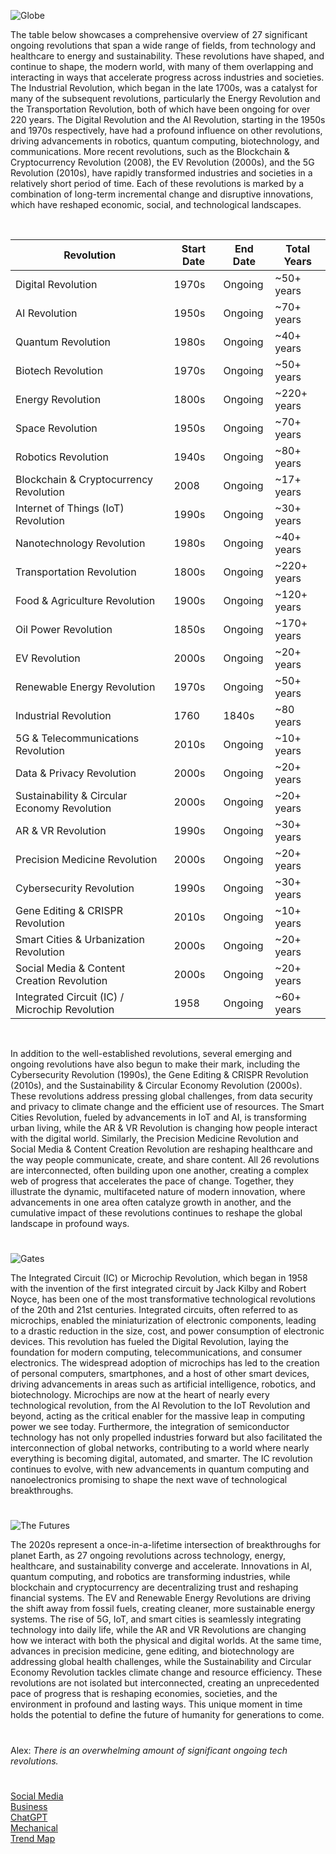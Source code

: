 ![Globe](https://github.com/user-attachments/assets/c2cd438d-4401-43a6-a33d-f9449c3f149e)

The table below showcases a comprehensive overview of 27 significant ongoing revolutions that span a wide range of fields, from technology and healthcare to energy and sustainability. These revolutions have shaped, and continue to shape, the modern world, with many of them overlapping and interacting in ways that accelerate progress across industries and societies. The Industrial Revolution, which began in the late 1700s, was a catalyst for many of the subsequent revolutions, particularly the Energy Revolution and the Transportation Revolution, both of which have been ongoing for over 220 years. The Digital Revolution and the AI Revolution, starting in the 1950s and 1970s respectively, have had a profound influence on other revolutions, driving advancements in robotics, quantum computing, biotechnology, and communications. More recent revolutions, such as the Blockchain & Cryptocurrency Revolution (2008), the EV Revolution (2000s), and the 5G Revolution (2010s), have rapidly transformed industries and societies in a relatively short period of time. Each of these revolutions is marked by a combination of long-term incremental change and disruptive innovations, which have reshaped economic, social, and technological landscapes.

<br>

| Revolution                              | Start Date | End Date      | Total Years |
|-----------------------------------------|------------|---------------|-------------|
| Digital Revolution                      | 1970s      | Ongoing       | ~50+ years  |
| AI Revolution                           | 1950s      | Ongoing       | ~70+ years  |
| Quantum Revolution                      | 1980s      | Ongoing       | ~40+ years  |
| Biotech Revolution                      | 1970s      | Ongoing       | ~50+ years  |
| Energy Revolution                       | 1800s      | Ongoing       | ~220+ years |
| Space Revolution                        | 1950s      | Ongoing       | ~70+ years  |
| Robotics Revolution                     | 1940s      | Ongoing       | ~80+ years  |
| Blockchain & Cryptocurrency Revolution  | 2008       | Ongoing       | ~17+ years  |
| Internet of Things (IoT) Revolution     | 1990s      | Ongoing       | ~30+ years  |
| Nanotechnology Revolution               | 1980s      | Ongoing       | ~40+ years  |
| Transportation Revolution               | 1800s      | Ongoing       | ~220+ years |
| Food & Agriculture Revolution           | 1900s      | Ongoing       | ~120+ years |
| Oil Power Revolution                    | 1850s      | Ongoing       | ~170+ years |
| EV Revolution                           | 2000s      | Ongoing       | ~20+ years  |
| Renewable Energy Revolution             | 1970s      | Ongoing       | ~50+ years  |
| Industrial Revolution                   | 1760       | 1840s         | ~80 years   |
| 5G & Telecommunications Revolution      | 2010s      | Ongoing       | ~10+ years  |
| Data & Privacy Revolution               | 2000s      | Ongoing       | ~20+ years  |
| Sustainability & Circular Economy Revolution | 2000s | Ongoing       | ~20+ years  |
| AR & VR Revolution                      | 1990s      | Ongoing       | ~30+ years  |
| Precision Medicine Revolution           | 2000s      | Ongoing       | ~20+ years  |
| Cybersecurity Revolution                | 1990s      | Ongoing       | ~30+ years  |
| Gene Editing & CRISPR Revolution        | 2010s      | Ongoing       | ~10+ years  |
| Smart Cities & Urbanization Revolution  | 2000s      | Ongoing       | ~20+ years  |
| Social Media & Content Creation Revolution | 2000s    | Ongoing       | ~20+ years  |
| Integrated Circuit (IC) / Microchip Revolution | 1958 | Ongoing       | ~60+ years  |

<br>

In addition to the well-established revolutions, several emerging and ongoing revolutions have also begun to make their mark, including the Cybersecurity Revolution (1990s), the Gene Editing & CRISPR Revolution (2010s), and the Sustainability & Circular Economy Revolution (2000s). These revolutions address pressing global challenges, from data security and privacy to climate change and the efficient use of resources. The Smart Cities Revolution, fueled by advancements in IoT and AI, is transforming urban living, while the AR & VR Revolution is changing how people interact with the digital world. Similarly, the Precision Medicine Revolution and Social Media & Content Creation Revolution are reshaping healthcare and the way people communicate, create, and share content. All 26 revolutions are interconnected, often building upon one another, creating a complex web of progress that accelerates the pace of change. Together, they illustrate the dynamic, multifaceted nature of modern innovation, where advancements in one area often catalyze growth in another, and the cumulative impact of these revolutions continues to reshape the global landscape in profound ways.

#

![Gates](https://github.com/user-attachments/assets/5108213c-0118-4369-8845-80c99a08d1a1)

The Integrated Circuit (IC) or Microchip Revolution, which began in 1958 with the invention of the first integrated circuit by Jack Kilby and Robert Noyce, has been one of the most transformative technological revolutions of the 20th and 21st centuries. Integrated circuits, often referred to as microchips, enabled the miniaturization of electronic components, leading to a drastic reduction in the size, cost, and power consumption of electronic devices. This revolution has fueled the Digital Revolution, laying the foundation for modern computing, telecommunications, and consumer electronics. The widespread adoption of microchips has led to the creation of personal computers, smartphones, and a host of other smart devices, driving advancements in areas such as artificial intelligence, robotics, and biotechnology. Microchips are now at the heart of nearly every technological revolution, from the AI Revolution to the IoT Revolution and beyond, acting as the critical enabler for the massive leap in computing power we see today. Furthermore, the integration of semiconductor technology has not only propelled industries forward but also facilitated the interconnection of global networks, contributing to a world where nearly everything is becoming digital, automated, and smarter. The IC revolution continues to evolve, with new advancements in quantum computing and nanoelectronics promising to shape the next wave of technological breakthroughs.

#

![The Futures](https://github.com/user-attachments/assets/70b1f4cf-ac24-496b-a2a3-b0cfce8a8eee)

The 2020s represent a once-in-a-lifetime intersection of breakthroughs for planet Earth, as 27 ongoing revolutions across technology, energy, healthcare, and sustainability converge and accelerate. Innovations in AI, quantum computing, and robotics are transforming industries, while blockchain and cryptocurrency are decentralizing trust and reshaping financial systems. The EV and Renewable Energy Revolutions are driving the shift away from fossil fuels, creating cleaner, more sustainable energy systems. The rise of 5G, IoT, and smart cities is seamlessly integrating technology into daily life, while the AR and VR Revolutions are changing how we interact with both the physical and digital worlds. At the same time, advances in precision medicine, gene editing, and biotechnology are addressing global health challenges, while the Sustainability and Circular Economy Revolution tackles climate change and resource efficiency. These revolutions are not isolated but interconnected, creating an unprecedented pace of progress that is reshaping economies, societies, and the environment in profound and lasting ways. This unique moment in time holds the potential to define the future of humanity for generations to come.

#

Alex: _There is an overwhelming amount of significant ongoing tech revolutions._

#

[Social Media](https://github.com/sourceduty/Social_Media)
<br>
[Business](https://github.com/sourceduty/Business)
<br>
[ChatGPT](https://github.com/sourceduty/ChatGPT)
<br>
[Mechanical](https://github.com/sourceduty/Mechanical)
<br>
[Trend Map](https://chatgpt.com/g/g-686a3706dcf48191821e6daa7e692006-trend-map)
